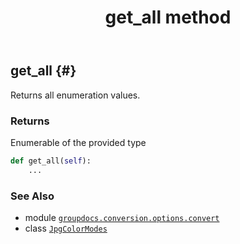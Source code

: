 ﻿---
title: get_all method
second_title: GroupDocs.Conversion for Python via .NET API References
description: 
type: docs
weight: 40
url: /python-net/groupdocs.conversion.options.convert/jpgcolormodes/get_all/
is_root: false
---

## get_all {#}

Returns all enumeration values.


### Returns 


Enumerable of the provided type


```python
def get_all(self):
    ...
```





### See Also
* module [`groupdocs.conversion.options.convert`](../../)
* class [`JpgColorModes`](/conversion/python-net/groupdocs.conversion.options.convert/jpgcolormodes)
